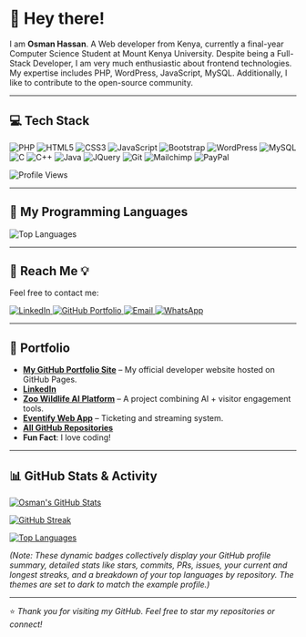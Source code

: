 # 👋 Hey there!

I am **Osman Hassan**. A Web developer from Kenya, currently a final-year Computer Science Student at Mount Kenya University. Despite being a Full-Stack Developer, I am very much enthusiastic about frontend technologies. My expertise includes PHP, WordPress, JavaScript, MySQL. Additionally, I like to contribute to the open-source community.

---

## 💻 Tech Stack

![PHP](https://img.shields.io/badge/PHP-777BB4?style=for-the-badge&logo=php&logoColor=white)
![HTML5](https://img.shields.io/badge/HTML5-E34F26?style=for-the-badge&logo=html5&logoColor=white)
![CSS3](https://img.shields.io/badge/CSS3-1572B6?style=for-the-badge&logo=css3&logoColor=white)
![JavaScript](https://img.shields.io/badge/JavaScript-F7DF1E?style=for-the-badge&logo=javascript&logoColor=black)
![Bootstrap](https://img.shields.io/badge/Bootstrap-7952B3?style=for-the-badge&logo=bootstrap&logoColor=white)
![WordPress](https://img.shields.io/badge/WordPress-21759B?style=for-the-badge&logo=wordpress&logoColor=white)
![MySQL](https://img.shields.io/badge/MySQL-4479A1?style=for-the-badge&logo=mysql&logoColor=white)
![C](https://img.shields.io/badge/C-A8B9CC?style=for-the-badge&logo=c&logoColor=white)
![C++](https://img.shields.io/badge/C%2B%2B-00599C?style=for-the-badge&logo=c%2B%2B&logoColor=white)
![Java](https://img.shields.io/badge/Java-007396?style=for-the-badge&logo=java&logoColor=white)
![JQuery](https://img.shields.io/badge/jQuery-0769AD?style=for-the-badge&logo=jquery&logoColor=white)
![Git](https://img.shields.io/badge/Git-F05032?style=for-the-badge&logo=git&logoColor=white)
![Mailchimp](https://img.shields.io/badge/Mailchimp-EE3224?style=for-the-badge&logo=mailchimp&logoColor=white)
![PayPal](https://img.shields.io/badge/PayPal-00457C?style=for-for-the-badge&logo=paypal&logoColor=white)

![Profile Views](https://komarev.com/ghpvc/?username=OSMANHASSAN-dev&color=blue)

---

## 🚀 My Programming Languages

![Top Languages](https://github-readme-stats.vercel.app/api/top-langs/?username=OSMANHASSAN-dev&layout=compact&langs_count=10&theme=default)

---

## 🔗 Reach Me 💡

Feel free to contact me:
<p align="left">
  <a href="https://linkedin.com/in/hassan-o-6355a3369" target="_blank">
    <img src="https://img.shields.io/badge/LinkedIn-0077B5?style=for-the-badge&logo=linkedin&logoColor=white" alt="LinkedIn">
  </a>
  <a href="https://osmanhassan-dev.github.io" target="_blank">
    <img src="https://img.shields.io/badge/Portfolio-100000?style=for-the-badge&logo=github&logoColor=white" alt="GitHub Portfolio">
  </a>
  <a href="mailto:osmansuleiman466.com" target="_blank">
    <img src="https://img.shields.io/badge/Email-D14836?style=for-the-badge&logo=gmail&logoColor=white" alt="Email">
  </a>
  <a href="https://wa.me/+254712345678" target="_blank">
    <img src="https://img.shields.io/badge/WhatsApp-25D366?style=for-the-badge&logo=whatsapp&logoColor=white" alt="WhatsApp">
  </a>
</p>

---

## 💼 Portfolio

* **[My GitHub Portfolio Site](https://osmanhassan-dev.github.io)** – My official developer website hosted on GitHub Pages.
* **[LinkedIn](https://linkedin.com/in/hassan-o-6355a3369)**
* **[Zoo Wildlife AI Platform](https://osmanhassan-dev.github.io/zoo-project)** – A project combining AI + visitor engagement tools.
* **[Eventify Web App](https://osmanhassan-dev.github.io/eventify)** – Ticketing and streaming system.
* **[All GitHub Repositories](https://github.com/OSMANHASSAN-dev?tab=repositories)**
* **Fun Fact**: I love coding!

---

## 📊 GitHub Stats & Activity

[![Osman's GitHub Stats](https://github-readme-stats.vercel.app/api?username=OSMANHASSAN-dev&show_icons=true&theme=dark&hide_rank=false)](https://github.com/OSMANHASSAN-dev)

[![GitHub Streak](https://github-readme-streak-stats.herokuapp.com/?user=OSMANHASSAN-dev&theme=dark)](https://github.com/OSMANHASSAN-dev)

[![Top Languages](https://github-readme-stats.vercel.app/api/top-langs/?username=OSMANHASSAN-dev&layout=compact&langs_count=10&theme=dark)](https://github.com/OSMANHASSAN-dev)

*(Note: These dynamic badges collectively display your GitHub profile summary, detailed stats like stars, commits, PRs, issues, your current and longest streaks, and a breakdown of your top languages by repository. The themes are set to dark to match the example profile.)*

---

⭐ *Thank you for visiting my GitHub. Feel free to star my repositories or connect!*
